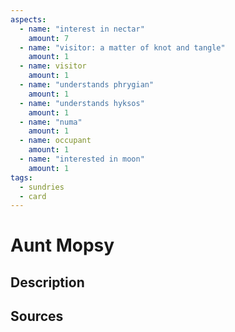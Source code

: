 ```yaml
---
aspects: 
  - name: "interest in nectar"
    amount: 7
  - name: "visitor: a matter of knot and tangle"
    amount: 1
  - name: visitor
    amount: 1
  - name: "understands phrygian"
    amount: 1
  - name: "understands hyksos"
    amount: 1
  - name: "numa"
    amount: 1
  - name: occupant
    amount: 1
  - name: "interested in moon"
    amount: 1
tags:
  - sundries
  - card
---
```

# Aunt Mopsy
## Description

## Sources

